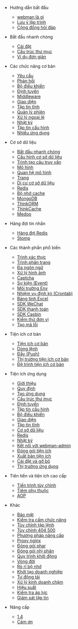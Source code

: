 - Hướng dẫn bắt đầu

  - [webman là gì](README.md)
  - [Lưu ý lập trình](attention.md)
  - [Cộng đồng hỏi đáp](help.md)

- Bắt đầu nhanh chóng

  - [Cài đặt](install.md)
  - [Cấu trúc thư mục](directory.md)
  - [Ví dụ đơn giản](tutorial.md)

- Các chức năng cơ bản

  - [Yêu cầu](request.md)
  - [Phản hồi](response.md)
  - [Bộ điều khiển](controller.md)
  - [Định tuyến](route.md)
  - [Middleware](middleware.md)
  - [Giao diện](view.md)
  - [Tập tin tĩnh](static.md)
  - [Quản lý phiên](session.md)
  - [Xử lý ngoại lệ](exception.md)
  - [Nhật ký](log.md)
  - [Tập tin cấu hình](config.md)
  - [Nhiều ứng dụng](multiapp.md)

- Cơ sở dữ liệu

  - [Bắt đầu nhanh chóng](db/tutorial.md)
  - [Cấu hình cơ sở dữ liệu](db/config.md)
  - [Trình tạo câu truy vấn](db/queries.md)
  - [Mô hình](db/model.md)
  - [Quan hệ mô hình](db/relationships.md)
  - [Trang](db/paginator.md)
  - [Di cư cơ sở dữ liệu](db/migration.md)
  - [Redis](db/redis.md)
  - [Bộ nhớ cache](db/cache.md)
  - [MongoDB](db/mongo.md)
  - [ThinkORM](db/thinkorm.md)
  - [ThinkCache](db/thinkcache.md)
  - [Medoo](db/medoo.md)

- Hàng đợi tin nhắn

  - [Hàng đợi Redis](queue/redis.md)
  - [Stomp](queue/stomp.md)

- Các thành phần phổ biến

  - [Trình xác thực](components/validation.md)
  - [Trình phân trang](components/paginator.md)
  - [Đa ngôn ngữ](components/translation.md)
  - [Xử lý hình ảnh](components/image.md)
  - [Captcha](components/captcha.md)
  - [Sự kiện (Event)](components/event.md)
  - [Môi trường Env](components/env.md)
  - [Nhiệm vụ định kỳ (Crontab)](components/crontab.md)
  - [Bảng tính Excel](components/excel.md)
  - [SDK WeChat](components/wechat.md)
  - [SDK thanh toán](components/payment.md)
  - [SDK Casbin](components/casbin.md)
  - [Kiểm thử đơn vị](components/unitest.md)
  - [Tạo mã lỗi](components/generate_error_code.md)

- Tiện ích cơ bản

  - [Tiện ích cơ bản](plugin/base.md)
  - [Dòng lệnh](plugin/console.md)
  - [Đẩy (Push)](plugin/push.md)
  - [Thị trường tiện ích cơ bản](plugin/market.md)
  - [Đệ trình tiện ích cơ bản](plugin/create.md)

- Tiện ích ứng dụng

  - [Giới thiệu](app/app.md)
  - [Quy định](app/standard.md)
  - [Tạo ứng dụng](app/create.md)
  - [Cấu trúc thư mục](app/directory.md)
  - [Định tuyến](app/route.md)
  - [Tập tin cấu hình](app/config.md)
  - [Bộ điều khiển](app/controller.md)
  - [Giao diện](app/view.md)
  - [Tập tin tĩnh](app/static.md)
  - [Cơ sở dữ liệu](app/database.md)
  - [Redis](app/redis.md)
  - [Nhật ký](app/log.md)
  - [Kết nối với webman-admin](app/admin.md)
  - [Đóng gói tiện ích](app/pack.md)
  - [Xuất bản tiện ích](app/publish.md)
  - [Cài đặt và gỡ bỏ](app/install.md)
  - [Thị trường ứng dụng](app/market.md)

- Tiên tiến và tiện ích cao cấp

  - [Tiến trình tùy chỉnh](process.md)
  - [Tiêm phụ thuộc](di.md)
  - [AOP](aop.md)

- Khác

  - [Bảo mật](others/security.md)
  - [Kiểm tra cấm chức năng](others/disable-function-check.md)
  - [Tùy chỉnh tập lệnh](others/scripts.md)
  - [Tùy chỉnh 404 500](others/custom-error-page.md)
  - [Phương pháp nâng cấp](others/upgrade.md)
  - [Proxy nginx](others/nginx-proxy.md)
  - [Đóng gói phar](others/phar.md)
  - [Đóng gói nhị phân](others/bin.md)
  - [Quy trình khởi động](others/process.md)
  - [Vòng đời](others/lifecycle.md)
  - [Rò rỉ bộ nhớ](others/memory-leak.md)
  - [Khởi tạo doanh nghiệp](others/bootstrap.md)
  - [Tự động tải](others/autoload.md)
  - [Xử lý kinh doanh chậm](others/task.md)
  - [Hiệu suất](others/performance.md)
  - [Kiểm tra áp lực](others/benchmarks.md)
  - [Giám sát tập tin](others/monitor.md)

- Nâng cấp

  - [1.4](upgrade/1-4.md)
  - [Cảm ơn](thanks.md)
